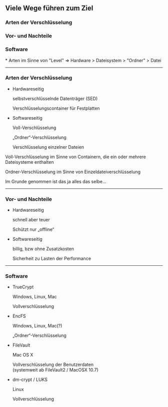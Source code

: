 ## Viele Wege führen zum Ziel
### Arten der Verschlüsselung
### Vor- und Nachteile
### Software

<aside class="notes">
* Arten im Sinne von "Level" => Hardware > Dateisystem > "Ordner" > Datei
</aside>

---
### Arten der Verschlüsselung

* Hardwareseitig

    selbstverschlüsselnde Datenträger (SED)

    Verschlüsselungscontainer für Festplatten

* Softwareseitig

    Voll-Verschlüsselung

    „Ordner“-Verschlüsselung

    Verschlüsselung einzelner Dateien

<aside class="notes">
<p>Voll-Verschlüsselung im Sinne von Containern, die ein oder mehrere Dateisysteme
enthalten</p>
<p>Ordner-Verschlüsselung im Sinne von Einzeldateiverschlüsselung</p>
<p>Im Grunde genommen ist das ja alles das selbe…</p>
</aside>

---
### Vor- und Nachteile

* Hardwareseitig

    schnell aber teuer

    Schützt nur „offline“

* Softwareseitig

    billig, bzw ohne Zusatzkosten

    Sicherheit zu Lasten der Performance

---
### Software

* TrueCrypt

    Windows, Linux, Mac

    Vollverschlüsselung

* EncFS

    Windows, Linux, Mac(?)

    „Ordner“-Verschlüsselung

* FileVault

    Mac OS X

    Vollverschlüsselung der Benutzerdaten<br>
    (systemweit ab FileVault2 / MacOSX 10.7)

* dm-crypt / LUKS

    Linux

    Vollverschlüsselung
